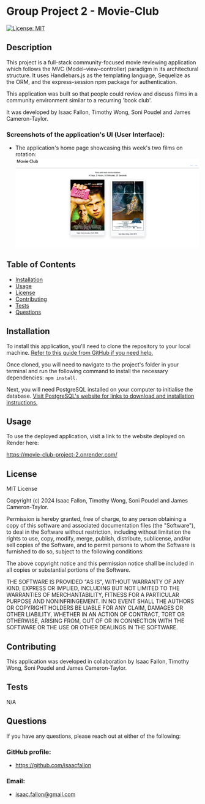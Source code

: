# Group Project 2 - Movie-Club

[![License: MIT](https://img.shields.io/badge/License-MIT-yellow.svg)](https://opensource.org/licenses/MIT)
        
## Description
            
This project is a full-stack community-focused movie reviewing application which follows the MVC (Model–view–controller) paradigm in its architectural structure. It uses Handlebars.js as the templating language, Sequelize as the ORM, and the express-session npm package for authentication.

This application was built so that people could review and discuss films in a community environment similar to a recurring 'book club'.

It was developed by Isaac Fallon, Timothy Wong, Soni Poudel and James Cameron-Taylor.

### Screenshots of the application's UI (User Interface):

- The application's home page showcasing this week's two films on rotation:
![A screenshot showing the application's home page with two films selected for reviews](./assets/project2-homepage-screenshot.png)
            
## Table of Contents
            
- [Installation](#installation)
- [Usage](#usage)
- [License](#license)
- [Contributing](#contributing)
- [Tests](#tests)
- [Questions](#questions)
            
## Installation

To install this application, you'll need to clone the repository to your local machine. [Refer to this guide from GitHub if you need help.](https://docs.github.com/en/repositories/creating-and-managing-repositories/cloning-a-repository/)

Once cloned, you will need to navigate to the project's folder in your terminal and run the following command to install the necessary dependencies: `npm install`.

Next, you will need PostgreSQL installed on your computer to initialise the database. [Visit PostgreSQL's website for links to download and installation instructions.](https://www.postgresql.org/)

            
## Usage

To use the deployed application, visit a link to the website deployed on Render here:

https://movie-club-project-2.onrender.com/
            
## License
            
MIT License

Copyright (c) 2024 Isaac Fallon, Timothy Wong, Soni Poudel and James Cameron-Taylor.
            
Permission is hereby granted, free of charge, to any person obtaining a copy
of this software and associated documentation files (the "Software"), to deal
in the Software without restriction, including without limitation the rights
to use, copy, modify, merge, publish, distribute, sublicense, and/or sell
copies of the Software, and to permit persons to whom the Software is
furnished to do so, subject to the following conditions:
            
The above copyright notice and this permission notice shall be included in all
copies or substantial portions of the Software.
            
THE SOFTWARE IS PROVIDED "AS IS", WITHOUT WARRANTY OF ANY KIND, EXPRESS OR
IMPLIED, INCLUDING BUT NOT LIMITED TO THE WARRANTIES OF MERCHANTABILITY,
FITNESS FOR A PARTICULAR PURPOSE AND NONINFRINGEMENT. IN NO EVENT SHALL THE
AUTHORS OR COPYRIGHT HOLDERS BE LIABLE FOR ANY CLAIM, DAMAGES OR OTHER
LIABILITY, WHETHER IN AN ACTION OF CONTRACT, TORT OR OTHERWISE, ARISING FROM,
OUT OF OR IN CONNECTION WITH THE SOFTWARE OR THE USE OR OTHER DEALINGS IN THE
SOFTWARE.
            
## Contributing

This application was developed in collaboration by Isaac Fallon, Timothy Wong, Soni Poudel and James Cameron-Taylor.
            
## Tests

N/A
     
## Questions
            
If you have any questions, please reach out at either of the following:
            
### GitHub profile:
- https://github.com/isaacfallon

### Email:
- isaac.fallon@gmail.com